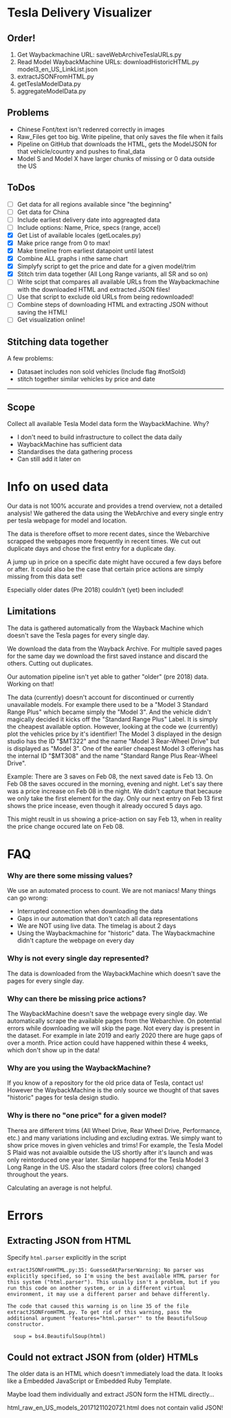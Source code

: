 # Tesla Delivery Visualizer


## Order!
1. Get Waybackmachine URL: saveWebArchiveTeslaURLs.py
2. Read Model WaybackMachine URLs: downloadHistoricHTML.py model3_en_US_LinkList.json
3. extractJSONFromHTML.py
4. getTeslaModelData.py
5. aggregateModelData.py


## Problems
- Chinese Font/text isn't redenred correctly in images
- Raw_Files get too big. Write pipeline, that only saves the file when it fails
- Pipeline on GitHub that downloads the HTML, gets the ModelJSON for that vehicle/country and pushes to final_data
- Model S and Model X have larger chunks of missing or 0 data outside the US

## ToDos
- [ ] Get data for all regions available since "the beginning"
- [ ] Get data for China
- [ ] Include earliest delivery date into aggreagted data
- [ ] Include options: Name, Price, specs (range, accel)
- [X] Get List of available locales (getLocales.py)
- [X] Make price range from 0 to max!
- [X] Make timeline from earliest datapoint until latest
- [X] Combine ALL graphs i nthe same chart
- [X] Simplyfy script to get the price and date for a given model/trim
- [X] Stitch trim data together (All Long Range variants, all SR and so on)
- [ ] Write scipt that compares all available URLs from the Waybackmachine with the downloaded HTML and extracted JSON files!
- [ ] Use that script to exclude old URLs from being redownloaded!
- [ ] Combine steps of downloading HTML and extracting JSON without saving the HTML!
- [ ] Get visualization online!

## Stitching data together
A few problems:
- Datasaet includes non sold vehicles (Include flag #notSold)
- stitch together similar vehicles by price and date



---

## Scope
Collect all available Tesla Model data form the WaybackMachine.
Why?
- I don't need to build infrastructure to collect the data daily
- WaybackMachine has sufficient data
- Standardises the data gathering process
- Can still add it later on



# Info on used data
Our data is not 100% accurate and provides a trend overview, not a detailed analysis!
We gathered the data using the WebArchive and every single entry per tesla webpage for model and location.

The data is therefore offset to more recent dates, since the Webarchive
scrapped the webpages more frequently in recent times.
We cut out duplicate days and chose the first entry for a duplicate day.

A jump up in price on a specific date might have occured a few days before or after.
It could also be the case that certain price actions are simply missing from this data set!

Especially older dates (Pre 2018) couldn't (yet) been included!


## Limitations
The data is gathered automatically from the Wayback Machine which doesn't save the Tesla pages for every single day.

We download the data from the Wayback Archive.
For multiple saved pages for the same day we download the first saved instance and discard the others. Cutting out duplicates.

Our automation pipeline isn't yet able to gather "older" (pre 2018) data.
Working on that!

The data (currently) doesn't account for discontinued or currently unavailable models.
For example there used to be a "Model 3 Standard Range Plus" which became simply the "Model 3".
And the vehicle didn't magically decided it kicks off the "Standard Range Plus" Label.
It is simply the cheapest available option.
However, looking at the code we (currently) plot the vehicles price by it's identifier!
The Model 3 displayed in the design studio has the ID "$MT322" and the name "Model 3 Rear-Wheel Drive" but is displayed as "Model 3".
One of the earlier cheapest Model 3 offerings has the internal ID "$MT308" and the name "Standard Range Plus Rear-Wheel Drive".



Example:
There are 3 saves on Feb 08, the next saved date is Feb 13.
On Feb 08 the saves occured in the morning, evening and night.
Let's say there was a price increase on Feb 08 in the night.
We didn't capture that because we only take the first element for the day.
Only our next entry on Feb 13 first shows the price incease, even though it already occured 5 days ago.

This might reuslt in us showing a price-action on say Feb 13, when in reality the price change occured late on Feb 08.



# FAQ

### Why are there some missing values?
We use an automated process to count. We are not maniacs!
Many things can go wrong:
- Interrupted connection when downloading the data
- Gaps in our automation that don't catch all data representations
- We are NOT using live data. The timelag is about 2 days
- Using the Waybackmachine for "historic" data. The Waybackmachine didn't capture the webpage on every day

### Why is not every single day represented?
The data is downloaded from the WaybackMachine which doesn't save the pages for every single day.

### Why can there be missing price actions?
The WaybackMachine doesn't save the webpage every single day.
We automatically scrape the available pages from the Webarchive.
On potential errors while downloading we will skip the page.
Not every day is present in the dataset.
For example in late 2019 and early 2020 there are huge gaps of over a month.
Price action could have happened within these 4 weeks, which don't show up in the data!

### Why are you using the WaybackMachine?
If you know of a repository for the old price data of Tesla, contact us!
However the WaybackMachine is the only source we thought of that saves "historic" pages for tesla design studio.

### Why is there no "one price" for a given model?
Therea are different trims (All Wheel Drive, Rear Wheel Drive, Performance, etc.) and many variations including and excluding extras.
We simply want to show price moves in given vehicles and trims!
For example, the Tesla Model S Plaid was not avaialble outside the US shortly after it's launch and was only reintorduced one year later.
Similar happend for the Tesla Model 3 Long Range in the US. Also the stadard colors (free colors) changed throughout the years.

Calculating an average is not helpful.




# Errors

## Extracting JSON from HTML
Specify `html.parser` explicitly in the script
```
extractJSONFromHTML.py:35: GuessedAtParserWarning: No parser was explicitly specified, so I'm using the best available HTML parser for this system ("html.parser"). This usually isn't a problem, but if you run this code on another system, or in a different virtual environment, it may use a different parser and behave differently.

The code that caused this warning is on line 35 of the file extractJSONFromHTML.py. To get rid of this warning, pass the additional argument 'features="html.parser"' to the BeautifulSoup constructor.

  soup = bs4.BeautifulSoup(html)
```

## Could not extract JSON from (older) HTMLs
The older data is an HTML which doesn't immediately load the data.
It looks like a Embedded JavaScript or Embedded Ruby Template.

Maybe load them individually and extract JSON form the HTML directly...

html_raw_en_US_models_20171211020721.html does not contain valid JSON!
